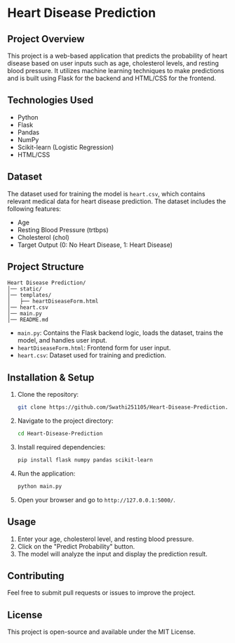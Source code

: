 
# Heart Disease Prediction

## Project Overview
This project is a web-based application that predicts the probability of heart disease based on user inputs such as age, cholesterol levels, and resting blood pressure. It utilizes machine learning techniques to make predictions and is built using Flask for the backend and HTML/CSS for the frontend.

## Technologies Used
- Python
- Flask
- Pandas
- NumPy
- Scikit-learn (Logistic Regression)
- HTML/CSS

## Dataset
The dataset used for training the model is `heart.csv`, which contains relevant medical data for heart disease prediction. The dataset includes the following features:
- Age
- Resting Blood Pressure (trtbps)
- Cholesterol (chol)
- Target Output (0: No Heart Disease, 1: Heart Disease)

## Project Structure
```
Heart Disease Prediction/
│── static/
│── templates/
│   ├── heartDiseaseForm.html
│── heart.csv
│── main.py
│── README.md
```
- `main.py`: Contains the Flask backend logic, loads the dataset, trains the model, and handles user input.
- `heartDiseaseForm.html`: Frontend form for user input.
- `heart.csv`: Dataset used for training and prediction.

## Installation & Setup
1. Clone the repository:
   ```sh
   git clone https://github.com/Swathi251105/Heart-Disease-Prediction.git
   ```
2. Navigate to the project directory:
   ```sh
   cd Heart-Disease-Prediction
   ```
3. Install required dependencies:
   ```sh
   pip install flask numpy pandas scikit-learn
   ```
4. Run the application:
   ```sh
   python main.py
   ```
5. Open your browser and go to `http://127.0.0.1:5000/`.

## Usage
1. Enter your age, cholesterol level, and resting blood pressure.
2. Click on the "Predict Probability" button.
3. The model will analyze the input and display the prediction result.

## Contributing
Feel free to submit pull requests or issues to improve the project.

## License
This project is open-source and available under the MIT License.

